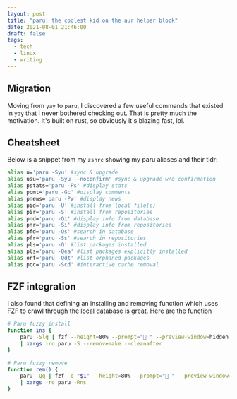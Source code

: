 ```yaml
---
layout: post
title: "paru: the coolest kid on the aur helper block"
date: 2021-08-01 21:46:00
draft: false
tags:
  - tech
  - linux
  - writing
---
```


## Migration

Moving from `yay` to `paru`, I discovered a few useful commands that existed in `yay` that I never bothered checking out. That is pretty much the motivation. It's built on rust, so obviously it's blazing fast, lol.


## Cheatsheet

Below is a snippet from my `zshrc` showing my paru aliases and their tldr:

```bash
alias u='paru -Syu' #sync & upgrade
alias usu='paru -Syu --noconfirm' #sync & upgrade w/o confirmation
alias pstats='paru -Ps' #display stats
alias pcmt='paru -Gc' #display comments
alias pnews='paru -Pw' #display news
alias pid='paru -U' #install from local file(s)
alias pir='paru -S' #install from repositories
alias pnd='paru -Qi' #display info from database
alias pnr='paru -Si' #display info from repositories
alias pfd='paru -Qs' #search in database
alias pfr='paru -Ss' #search in repositories
alias pls='paru -Q' #list packages installed
alias pls='paru -Qea' #list packages explicitly installed
alias orf='paru -Qdt' #list orphaned packages
alias pcc='paru -Scd' #interactive cache removal
```

## FZF integration

I also found that defining an installing and removing function which uses FZF to crawl through the local database is great. Here are the function

```bash
# Paru fuzzy install
function ins {
    paru -Slq | fzf --height=80% --prompt=" " --preview-window=hidden --preview 'paru -Si {1}' \
    | xargs -ro paru -S --removemake --cleanafter
}

# Paru fuzzy remove
function rem() {
    paru -Qq | fzf -q "$1" --height=80% --prompt=" " --preview-window=hidden --preview 'paru -Qi {1}'\
    | xargs -ro paru -Rns
}
```
